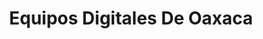 ---
title: "Equipos Digitales De Oaxaca"
url: /oaxaca-de-juarez/equipos-digitales-de-oaxaca/
shop: electrónica
---